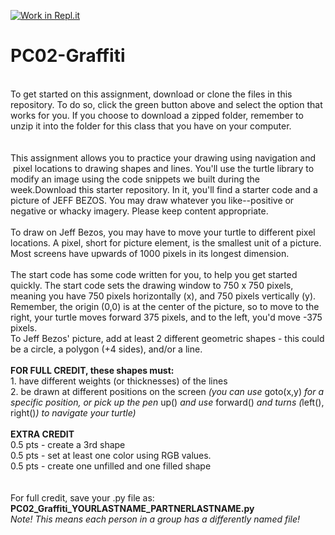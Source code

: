 [![Work in Repl.it](https://classroom.github.com/assets/work-in-replit-14baed9a392b3a25080506f3b7b6d57f295ec2978f6f33ec97e36a161684cbe9.svg)](https://classroom.github.com/online_ide?assignment_repo_id=281033&assignment_repo_type=GroupAssignmentRepo)
# PC02-Graffiti
<br>
To get started on this assignment, download or clone the files in this repository. To do so, click the green button above and select the option that works for you. If you choose to download a zipped folder, remember to unzip it into the folder for this class that you have on your computer.
<br>
<br>
<br>
This assignment allows you to practice your drawing using navigation and  pixel locations to drawing shapes and lines. You'll use the turtle library to modify an image using the code snippets we built during the week.Download this starter repository. In it, you'll find a starter code and a picture of JEFF BEZOS. You may draw whatever you like--positive or negative or whacky imagery. Please keep content appropriate.
<br><br>
To draw on Jeff Bezos, you may have to move your turtle to different pixel locations. A pixel, short for picture element, is the smallest unit of a picture. Most screens have upwards of 1000 pixels in its longest dimension. 
<br><br>
The start code has some code written for you, to help you get started quickly. The start code sets the drawing window to 750 x 750 pixels, meaning you have 750 pixels horizontally (x), and 750 pixels vertically (y). Remember, the origin (0,0) is at the center of the picture, so to move to the right, your turtle moves forward 375 pixels, and to the left, you'd move -375 pixels. 
<br>
To Jeff Bezos' picture, add at least 2 different geometric shapes - this could be a circle, a polygon (+4 sides), and/or a line.
<br><br>
<b>FOR FULL CREDIT, these shapes must:</b><br>
1.  have different weights (or thicknesses) of the lines<br>
2.  be drawn at different positions on the screen <i>(you can use </i>goto(x,y)<i> for a specific position, or pick up the pen </i>up()<i> and use </i>forward()<i> and turns (</i>left(), right()<i>) to navigate your turtle)</i>
<br>
<br>
<b>EXTRA CREDIT</b>
<br>
0.5 pts - create a 3rd shape<br>
0.5 pts - set at least one color using RGB values.<br>
0.5 pts - create one unfilled and one filled shape<br>
<br><br>
For full credit, save your .py file as:<br>
<b>PC02_Graffiti_YOURLASTNAME_PARTNERLASTNAME.py</b><br>
<i>Note! This means each person in a group has a differently named file!</i>
